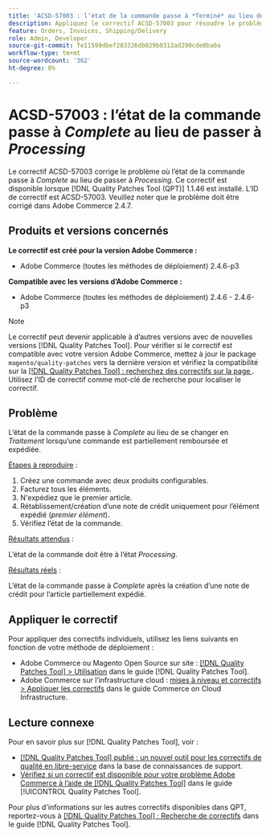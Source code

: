 ```yaml
---
title: 'ACSD-57003 : l’état de la commande passe à *Terminé* au lieu de passer à *Traitement*'
description: Appliquez le correctif ACSD-57003 pour résoudre le problème Adobe Commerce en raison duquel l’état de la commande passe à *Terminé* au lieu de passer à *Traitement*.
feature: Orders, Invoices, Shipping/Delivery
role: Admin, Developer
source-git-commit: fe11599dbef283326db029b0312ad290cde0ba0a
workflow-type: tm+mt
source-wordcount: '362'
ht-degree: 0%

---
```


# ACSD-57003 : l’état de la commande passe à *Complete* au lieu de passer à *Processing*

Le correctif ACSD-57003 corrige le problème où l’état de la commande passe à *Complete* au lieu de passer à *Processing*. Ce correctif est disponible lorsque [!DNL Quality Patches Tool (QPT)] 1.1.46 est installé. L’ID de correctif est ACSD-57003. Veuillez noter que le problème doit être corrigé dans Adobe Commerce 2.4.7.

## Produits et versions concernés

**Le correctif est créé pour la version Adobe Commerce :**

* Adobe Commerce (toutes les méthodes de déploiement) 2.4.6-p3

**Compatible avec les versions d’Adobe Commerce :**

* Adobe Commerce (toutes les méthodes de déploiement) 2.4.6 - 2.4.6-p3

>[!NOTE]
>
>Le correctif peut devenir applicable à d’autres versions avec de nouvelles versions [!DNL Quality Patches Tool]. Pour vérifier si le correctif est compatible avec votre version Adobe Commerce, mettez à jour le package `magento/quality-patches` vers la dernière version et vérifiez la compatibilité sur la [[!DNL Quality Patches Tool] : recherchez des correctifs sur la page ](https://experienceleague.adobe.com/tools/commerce-quality-patches/index.html). Utilisez l’ID de correctif comme mot-clé de recherche pour localiser le correctif.

## Problème

L’état de la commande passe à *Complete* au lieu de se changer en *Traitement* lorsqu’une commande est partiellement remboursée et expédiée.

<u>Étapes à reproduire</u> :

1. Créez une commande avec deux produits configurables.
1. Facturez tous les éléments.
1. N&#39;expédiez que le premier article.
1. Rétablissement/création d’une note de crédit uniquement pour l’élément expédié (*premier élément*).
1. Vérifiez l’état de la commande.

<u>Résultats attendus</u> :

L’état de la commande doit être à l’état _Processing_.

<u>Résultats réels</u> :

L’état de la commande passe à *Complete* après la création d’une note de crédit pour l’article partiellement expédié.

## Appliquer le correctif

Pour appliquer des correctifs individuels, utilisez les liens suivants en fonction de votre méthode de déploiement :

* Adobe Commerce ou Magento Open Source sur site : [[!DNL Quality Patches Tool] > Utilisation](/help/tools/quality-patches-tool/usage.md) dans le guide [!DNL Quality Patches Tool].
* Adobe Commerce sur l’infrastructure cloud : [mises à niveau et correctifs > Appliquer les correctifs](https://experienceleague.adobe.com/docs/commerce-cloud-service/user-guide/develop/upgrade/apply-patches.html) dans le guide Commerce on Cloud Infrastructure.

## Lecture connexe

Pour en savoir plus sur [!DNL Quality Patches Tool], voir :

* [[!DNL Quality Patches Tool] publié : un nouvel outil pour les correctifs de qualité en libre-service](https://experienceleague.adobe.com/en/docs/commerce-knowledge-base/kb/announcements/commerce-announcements/magento-quality-patches-released-new-tool-to-self-serve-quality-patches) dans la base de connaissances de support.
* [Vérifiez si un correctif est disponible pour votre problème Adobe Commerce à l’aide de  [!DNL Quality Patches Tool]](/help/tools/quality-patches-tool/patches-available-in-qpt/check-patch-for-magento-issue-with-magento-quality-patches.md) dans le guide [!UICONTROL Quality Patches Tool].


Pour plus d&#39;informations sur les autres correctifs disponibles dans QPT, reportez-vous à [[!DNL Quality Patches Tool] : Recherche de correctifs](https://experienceleague.adobe.com/tools/commerce-quality-patches/index.html) dans le guide [!DNL Quality Patches Tool].

